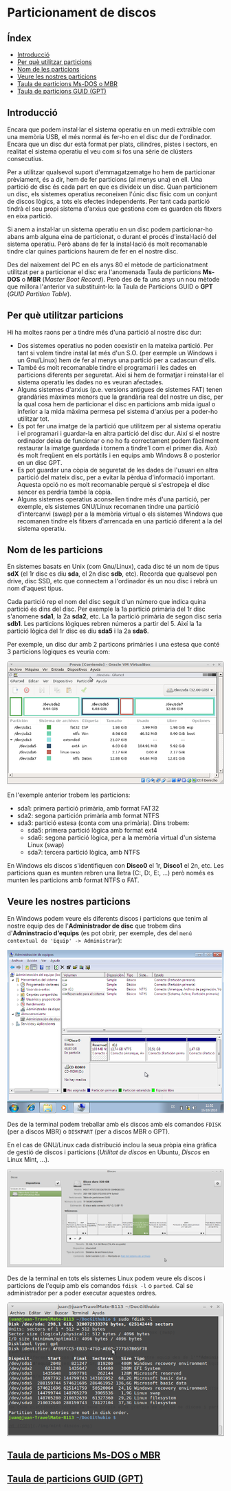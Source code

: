 # Particionament de discos

## Índex
* [Introducció](#introducció)
* [Per què utilitzar particions](#per-qu%C3%A8-utilitzar-particions)
* [Nom de les particions](#nom-de-les-particions)
* [Veure les nostres particions](#veure-les-nostres-particions)
* [Taula de particions Ms-DOS o MBR](./mbr.html#taula-de-particions-ms-dos-o-mbr)
* [Taula de particions GUID (GPT)](./gpt.html#taula-de-particions-guid-o-gpt)

## Introducció
Encara que podem instal·lar el sistema operatiu en un medi extraïble com una memòria USB, el més normal és fer-ho en el disc dur de l'ordinador. Encara que un disc dur està format per plats, cilindres, pistes i sectors, en realitat el sistema operatiu el veu com si fos una sèrie de clústers consecutius.

Per a utilitzar qualsevol suport d'emmagatzematge ho hem de particionar prèviament, és a dir, hem de fer particions (al menys una) en ell. Una partició de disc és cada part en que es divideix un disc. Quan particionem un disc, els sistemes operatius reconeixen l'únic disc físic com un conjunt de discos lògics, a tots els efectes independents. Per tant cada partició tindrà el seu propi sistema d'arxius que gestiona com es guarden els fitxers en eixa partició. 

Si anem a instal·lar un sistema operatiu en un disc podem particionar-ho abans amb alguna eina de particionat, o durant el procés d'instal·lació del sistema operatiu. Però abans de fer la instal·lació és molt recomanable tindre clar quines particions haurem de fer en el nostre disc.

Des del naixement del PC en els anys 80 el mètode de particionatment utilitzat per a particionar el disc era l'anomenada Taula de particions **Ms-DOS** o **MBR** (_Master Boot Record_). Però des de fa uns anys un nou mètode que millora l'anterior va substituint-lo: la Taula de Particions GUID o **GPT** (_GUID Partition Table_).

## Per què utilitzar particions
Hi ha moltes raons per a tindre més d'una partició al nostre disc dur:
* Dos sistemes operatius no poden coexistir en la mateixa partició. Per tant si volem tindre instal·lat més d'un S.O. (per exemple un Windows i un Gnu/Linux) hem de fer al menys una partició per a cadascun d'ells.
* També és molt recomanable tindre el programari i les dades en particions diferents per seguretat. Així si hem de formatjar i reinstal·lar el sistema operatiu les dades no es veuran afectades.
* Alguns sistemes d'arxius (p.e. versions antigues de sistemes FAT) tenen grandàries màximes menors que la grandària real del nostre un disc, per la qual cosa hem de particionar el disc en particions amb mida igual o inferior a la mida màxima permesa pel sistema d'arxius per a poder-ho utilitzar tot.
* Es pot fer una imatge de la partició que utilitzem per al sistema operatiu i el programari i guardar-la en altra partició del disc dur. Així si el nostre ordinador deixa de funcionar o no ho fa correctament podem fàcilment restaurar la imatge guardada i tornem a tindre'l com el primer dia. Això és molt freqüent en els portàtils i en equips amb Windows 8 o posterior en un disc GPT.
* Es pot guardar una còpia de seguretat de les dades de l'usuari en altra partició del mateix disc, per a evitar la pèrdua d'informació important. Aquesta opció no es molt recomanable perquè si s'estropeja el disc sencer es perdria també la còpia.
* Alguns sistemes operatius aconsellen tindre més d'una partició, per exemple, els sistemes GNU/Linux recomanen tindre una partició d'intercanvi (swap) per a la memòria virtual o els sistemes Windows que recomanen tindre els fitxers d'arrencada en una partició diferent a la del sistema operatiu.

## Nom de les particions
En sistemes basats en Unix (com Gnu/Linux), cada disc té un nom de tipus **sdX** (el 1r disc es diu **sda**, el 2n disc **sdb**, etc). Recorda que qualsevol pen drive, disc SSD, etc que connectem a l'ordinador és un nou disc i rebrà un nom d'aquest tipus.

Cada partició rep el nom del disc seguit d'un número que indica quina partició és dins del disc. Per exemple la 1a partició primària del 1r disc s'anomene **sda1**, la 2a **sda2**, etc. La 1a partició primària de segon disc seria **sdb1**. Les particions lògiques rebren números a partir del 5. Així la 1a partició lògica del 1r disc es diu **sda5** i la 2a **sda6**.

Per exemple, un disc dur amb 2 particons primàries i una estesa que conté 3 particions lògiques es veuria com:

![particions linux](./img/particions.png)

En l'exemple anterior trobem les particions:
* sda1: primera partició primària, amb format FAT32
* sda2: segona partición primària amb format NTFS
* sda3: partició estesa (conta com una primària). Dins trobem:
  * sda5: primera partició lògica amb format ext4
  * sda6: segona partició lògica, per a la memòria virtual d'un sistema Linux (swap)
  * sda7: tercera partició lògica, amb NTFS

En Windows els discos s'identifiquen con **Disco0** el 1r, **Disco1** el 2n, etc. Les particions quan es munten rebren una lletra (C:, D:, E:, ...) però només es munten les particions amb format NTFS o FAT.

## Veure les nostres particions
En Windows podem veure els diferents discos i particions que tenim al nostre equip des de l'**Administrador de disc** que trobem dins d'**Adminstracío d'equips** (es pot obrir, per exemple, des del `menú contextual de 'Equip' -> Administrar`):

![Administrador de disc](./img/adm-discos.png)

Des de la terminal podem treballar amb els discos amb els comandos `FDISK` (per a discos MBR) o `DISKPART` (per a discos MBR o GPT).

En el cas de GNU/Linux cada distribució inclou la seua pròpia eina gràfica de gestió de discos i particions (_Utilitat de discos_ en Ubuntu, _Discos_ en Linux Mint, ...).

![Discos en Linux Mint (CC0)](./img/mint-discos.png)

Des de la terminal en tots els sistemes Linux podem veure els discos i particions de l'equip amb els comandos `fdisk -l` o `parted`. Cal se administrador per a poder executar aquestes ordres.

![fdisk (CC0)](./img/fdisk.png)

## [Taula de particions Ms-DOS o MBR](./mbr.html#taula-de-particions-ms-dos-o-mbr)

## [Taula de particions GUID (GPT)](./gpt.html#taula-de-particions-guid-o-gpt)
